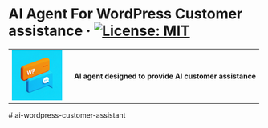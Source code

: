 # AI Agent For WordPress Customer assistance &middot; [![License: MIT](https://img.shields.io/badge/License-MIT-green.svg)](https://github.com/open-kbs/ai-agent-for-woocommerce/blob/main/LICENSE)
<table>
  <tr>
    <td>
      <img src="app/icon.png" alt="App Icon" style="width: 100px; margin-right: 10px;">
    </td>
    <td>
      <strong>AI agent designed to provide AI customer assistance</strong>
    </td>
  </tr>
</table>
# ai-wordpress-customer-assistant
